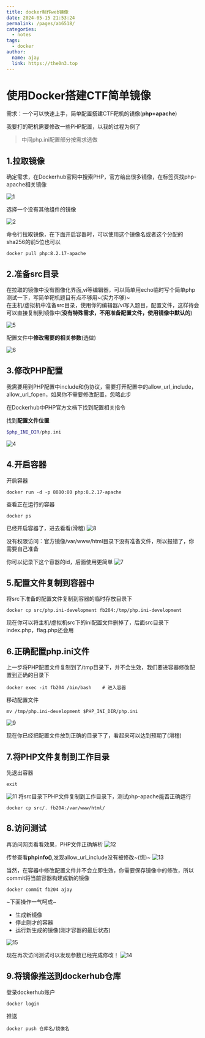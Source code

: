 ```yaml
---
title: docker制作web镜像
date: 2024-05-15 21:53:24
permalink: /pages/ab6518/
categories:
  - notes
tags:
  - docker
author: 
  name: ajay
  link: https://the0n3.top
---
```


# 使用Docker搭建CTF简单镜像

需求：一个可以快速上手，简单配置搭建CTF靶机的镜像(**php+apache**)  

我要打的靶机需要修改一些PHP配置，以我的过程为例了  

> 中间php.ini配置部分按需求选做

## 1.拉取镜像

确定需求，在Dockerhub官网中搜索PHP，官方给出很多镜像，在标签页找php-apache相关镜像  

![1](https://the0n3.top/medias/docker_0/1.png)

选择一个没有其他组件的镜像

![2](https://the0n3.top/medias/docker_0/2.png)

命令行拉取镜像，在下面开启容器时，可以使用这个镜像名或者这个分配的sha256的前5位也可以

```shell
docker pull php:8.2.17-apache
```

## 2.准备src目录

在拉取的镜像中没有图像化界面,vi等编辑器，可以简单用echo临时写个简单php测试一下，写简单靶机题目有点不够用~(实力不够)~  
在主机/虚拟机中准备src目录，使用你的编辑器/vi写入题目，配置文件，这样待会可以直接复制到镜像中(**没有特殊需求，不用准备配置文件，使用镜像中默认的**) 

![5](https://the0n3.top/medias/docker_0/5.png)

配置文件中**修改需要的相关参数**(选做)

![6](https://the0n3.top/medias/docker_0/6.png)

## 3.修改PHP配置

我需要用到PHP配置中include和伪协议，需要打开配置中的allow_url_include，allow_url_fopen，如果你不需要修改配置，忽略此步

在Dockerhub中PHP官方文档下找到配置相关指令

找到**配置文件位置**

```php
$php_INI_DIR/php.ini      
```

![4](https://the0n3.top/medias/docker_0/4.png)

## 4.开启容器

开启容器

```docker
docker run -d -p 8080:80 php:8.2.17-apache
```

查看正在运行的容器

```docker
docker ps
```

已经开启容器了，进去看看(滑稽)
![8](https://the0n3.top/medias/docker_0/8.png)

没有权限访问：官方镜像/var/www/html目录下没有准备文件，所以报错了，你需要自己准备

你可以记录下这个容器的id，后面使用更简单
![7](https://the0n3.top/medias/docker_0/7.png)

## 5.配置文件复制到容器中

将src下准备的配置文件复制到容器的临时存放目录下  

```docker
docker cp src/php.ini-development fb204:/tmp/php.ini-development
```

现在你可以将主机/虚拟机src下的ini配置文件删掉了，后面src目录下index.php，flag.php还会用

## 6.正确配置php.ini文件

上一步将PHP配置文件复制到了/tmp目录下，并不会生效，我们要进容器修改配置到正确的目录下

```docker
docker exec -it fb204 /bin/bash    # 进入容器
```

移动配置文件

```shell
mv /tmp/php.ini-development $PHP_INI_DIR/php.ini
```

![9](https://the0n3.top/medias/docker_0/9.png)

现在你已经把配置文件放到正确的目录下了，看起来可以达到预期了(滑稽)

## 7.将PHP文件复制到工作目录

先退出容器

```shell
exit
```

![11](https://the0n3.top/medias/docker_0/11.png)
将src目录下PHP文件复制到工作目录下，测试php-apache能否正确运行

```docker
docker cp src/. fb204:/var/www/html/
```

## 8.访问测试

再访问网页看看效果，PHP文件正确解析
![12](https://the0n3.top/medias/docker_0/12.png)

传参查看**phpinfo()**,发现allow_url_include没有被修改~(慌)~
![13](https://the0n3.top/medias/docker_0/13.png)

当然，在容器中修改配置文件并不会立即生效，你需要保存镜像中的修改，所以commit将当前容器构建成新的镜像

```docker
docker commit fb204 ajay
```

~下面操作一气呵成~

- 生成新镜像
- 停止刚才的容器
- 运行新生成的镜像(刚才容器的最后状态)

![15](https://the0n3.top/medias/docker_0/15.png)

现在再次访问测试可以发现参数已经完成修改！
![14](https://the0n3.top/medias/docker_0/14.png)

## 9.将镜像推送到dockerhub仓库

登录dockerhub账户

```docker
docker login
```

推送

```docker
docker push 仓库名/镜像名
```
